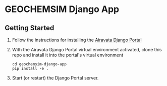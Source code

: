 # GEOCHEMSIM Django App

## Getting Started

1. Follow the instructions for installing the
   [Airavata Django Portal](https://github.com/apache/airavata-django-portal)
2. With the Airavata Django Portal virtual environment activated, clone this
   repo and install it into the portal's virtual environment

   ```
   cd geochemsim-django-app
   pip install -e .
   ```

3. Start (or restart) the Django Portal server.
